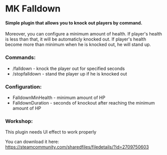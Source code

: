 # MK Falldown

#### Simple plugin that allows you to knock out players by command. 

Moreover, you can configure a minimum amount of health. 
If player's health is less than that, it will be automaticly knocked out.
If player's health become more than minimum when he is knocked out, he will stand up.

### Commands: 
- /falldown <player> <time>   - knock the player out for specified seconds
- /stopfalldown <player> - stand the player up if he is knocked out

### Configuration:
- FalldownMinHealth - minimum amount of HP
- FalldownDuration - seconds of knockout after reaching the minimum amount of HP 

### Workshop:
This plugin needs UI effect to work properly

You can download it here: https://steamcommunity.com/sharedfiles/filedetails/?id=2709750603
